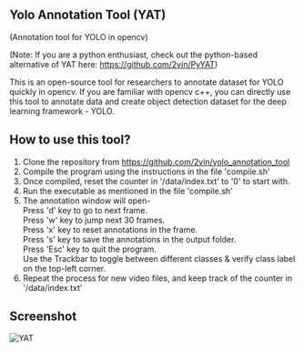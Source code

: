## Yolo Annotation Tool (YAT)
(Annotation tool for YOLO in opencv)

(Note: If you are a python enthusiast, check out the python-based alternative of YAT here: https://github.com/2vin/PyYAT)

This is an open-source tool for researchers to annotate dataset for YOLO quickly in opencv. If you are familiar with opencv c++, you can directly use this tool to annotate data and create object detection dataset for the deep learning framework - YOLO. 

## How to use this tool?
1. Clone the repository from https://github.com/2vin/yolo_annotation_tool
2. Compile the program using the instructions in the file 'compile.sh'
3. Once compiled, reset the counter in '/data/index.txt' to '0' to start with.
4. Run the executable as mentioned in the file 'compile.sh'
5. The annotation window will open-  
    Press 'd' key to go to next frame.  
    Press 'w' key to jump next 30 frames.  
    Press 'x' key to reset annotations in the frame.  
    Press 's' key to save the annotations in the output folder.  
    Press 'Esc' key to quit the program.  
    Use the Trackbar to toggle between different classes & verify class label on the top-left corner.  
6. Repeat the process for new video files, and keep track of the counter in '/data/index.txt'

## Screenshot
![YAT](https://user-images.githubusercontent.com/38634222/61153312-77382380-a508-11e9-9449-32e1995e8612.png)
